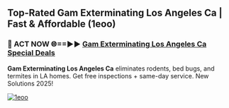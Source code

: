 ## Top-Rated Gam Exterminating Los Angeles Ca | Fast & Affordable (1eoo)

<h3>🐜 ACT NOW 🌐==►► <a href="https://tinyurl.com/2dysvsjj" rel="nofollow">Gam Exterminating Los Angeles Ca Special Deals</a></h3>

**Gam Exterminating Los Angeles Ca** eliminates rodents, bed bugs, and termites in LA homes. Get free inspections + same-day service. New Solutions 2025!

[![1eoo](https://i.imgur.com/JCYaghj.jpeg)](https://tinyurl.com/2dysvsjj)